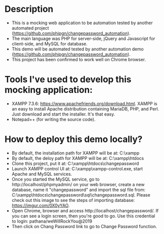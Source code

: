 # Description
- This is a mocking web application to be automation tested by another automated project (https://github.com/phipgn/changepassword_automation).
- The main language was PHP for server-side, jQuery and Javascript for client-side, and MySQL for database. 
- This demo will be automated tested by another automation demo (https://github.com/phipgn/changepassword_automation).
- This project has been confirmed to work well on Chrome browser.

# Tools I've used to develop this mocking application:
- XAMPP 7.3.6: https://www.apachefriends.org/download.html. XAMPP is an easy to install Apache distribution containing MariaDB, PHP, and Perl. Just download and start the installer. It's that easy.
- Notepad++ (for writing the source code).

# How to deploy this demo locally?
- By default, the installation path for XAMPP will be at: C:\xampp
- By default, the deloy path for XAMPP will be at: C:\xampp\htdocs
- Clone this project, put it at: C:\xampp\htdocs\changepassword
- Launch XAMPP control UI at: C:\xampp\xampp-control.exe, start Apache and MySQL services.
- Once you started the MySQL service, go to http://localhost/phpmyadmin/ on your web browser, create a new database, name it "changepassword" and import the sql file from: C:\xampp\htdocs\changepassword\sql\changepassword.sql. Please check out this image to see the steps of importing database: https://imgur.com/0X0yYAO.
- Open Chrome, browser and access http://localhost/changepassword/. If you can see a login screen, then you're good to go. Use this credential to login: pathana/weWillRockYou@2019
- Then click on Chang Password link to go to Change Password function.
